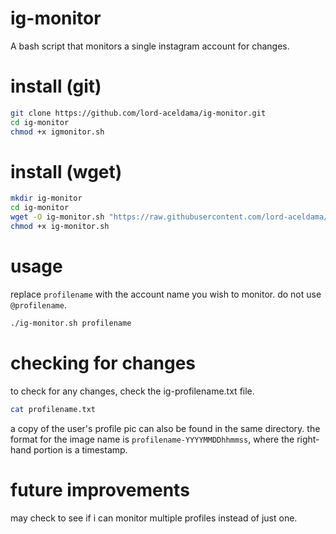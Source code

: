 # ig-monitor
A bash script that monitors a single instagram account for changes.

# install (git)
```sh
git clone https://github.com/lord-aceldama/ig-monitor.git
cd ig-monitor
chmod +x igmonitor.sh
```

# install (wget)
```sh
mkdir ig-monitor
cd ig-monitor
wget -O ig-monitor.sh "https://raw.githubusercontent.com/lord-aceldama/ig-monitor/master/ig-monitor.sh"
chmod +x ig-monitor.sh
```

# usage
replace `profilename` with the account name you wish to monitor. do not use `@profilename`.
```sh
./ig-monitor.sh profilename
```

# checking for changes
to check for any changes, check the ig-profilename.txt file.
```sh
cat profilename.txt
```
a copy of the user's profile pic can also be found in the same directory. the format for the image name is `profilename-YYYYMMDDhhmmss`, where the right-hand portion is a timestamp.

# future improvements
may check to see if i can monitor multiple profiles instead of just one.
